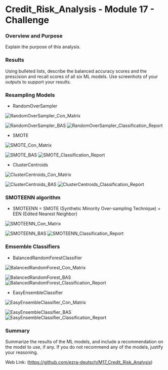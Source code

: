 # Credit_Risk_Analysis - Module 17 - Challenge

### Overview and Purpose

Explain the purpose of this analysis.

### Results

Using bulleted lists, describe the balanced accuracy scores and the prescision and recall scores of all six ML models. Use screenhots of your outputs to support your results.

### Resampling Models
* RandomOverSampler

![RandomOverSampler_Con_Matrix](https://user-images.githubusercontent.com/88510296/145288821-55fd9bc6-a949-4612-aff0-f794e2d9d297.png)

![RandomOverSampler_BAS](https://user-images.githubusercontent.com/88510296/145282862-1dd3ecaf-6e82-4648-b8e1-963d010421a0.png)
![RandomOverSampler_Classification_Report](https://user-images.githubusercontent.com/88510296/145282900-8f27c178-e650-4cda-a833-eb1716f00eed.png)
 
* SMOTE

![SMOTE_Con_Matrix](https://user-images.githubusercontent.com/88510296/145288855-f33bd250-1bfd-4a25-a555-2594f07c31f6.png)

![SMOTE_BAS](https://user-images.githubusercontent.com/88510296/145282930-4e234125-f600-4c7d-9256-4cfb64e14aed.png)
![SMOTE_Classification_Report](https://user-images.githubusercontent.com/88510296/145282943-56b4514a-bb0a-4693-b447-4454beec7a8c.png)
 
* ClusterCentroids

![ClusterCentroids_Con_Matrix](https://user-images.githubusercontent.com/88510296/145288902-9a6f2a80-8aa7-4760-a600-7bf4af93446c.png)

![ClusterCentroids_BAS](https://user-images.githubusercontent.com/88510296/145282957-a566a3dd-52fa-4ad0-a05d-bc5cb6ea4c19.png)
![ClusterCentroids_Classification_Report](https://user-images.githubusercontent.com/88510296/145282973-baaa6d48-0a86-41d5-8053-89d63ccee3b7.png)

### SMOTEENN algorithm
* SMOTEENN = SMOTE (Synthetic Minority Over-sampling Technique) + EEN (Edited Nearest Neighbor)

![SMOTEENN_Con_Matrix](https://user-images.githubusercontent.com/88510296/145288930-2ede4e63-6bfb-42da-817a-768aabc0b182.png)

![SMOTEENN_BAS](https://user-images.githubusercontent.com/88510296/145283020-64022791-9879-45d6-8c3d-90e832e80ac8.png)
![SMOTEENN_Classification_Report](https://user-images.githubusercontent.com/88510296/145283034-fea2028c-174d-4b69-af04-754510f9d8e2.png)

### Emsemble Classifiers
* BalancedRandomForestClassifier

![BalancedRandomForest_Con_Matrix](https://user-images.githubusercontent.com/88510296/145288970-7ece86f5-c1e9-4271-b5d3-0e16e1621139.png)

![BalancedRandomForest_BAS](https://user-images.githubusercontent.com/88510296/145283049-89331ac2-5ac1-4a62-8f26-440e2fbe63ed.png)
![BalancedRandomForest_Classification_Report](https://user-images.githubusercontent.com/88510296/145283064-9490d838-6cb6-4b4a-aa64-400f95b0638f.png)

* EasyEnsembleClassifier

![EasyEnsembleClassifier_Con_Matrix](https://user-images.githubusercontent.com/88510296/145289004-38d338d9-1189-42b3-9efb-dbc105e5c916.png)

![EasyEnsembleClassifier_BAS](https://user-images.githubusercontent.com/88510296/145283090-8e711d61-e6d0-4263-b984-0e5a6d309699.png)
![EasyEnsembleClassifier_Classification_Report](https://user-images.githubusercontent.com/88510296/145283104-5c59a0f8-1aea-4dd5-ace1-010558ad4e44.png)

### Summary

Summarize the results of the ML models, and include a recommendation on the model to use, if any. If you do not recommend any of the models, justify your reasoning.



Web Link: (https://github.com/ezra-deutsch/M17_Credit_Risk_Analysis)
